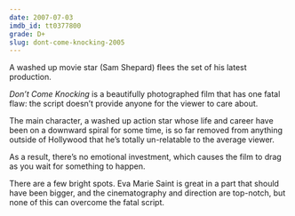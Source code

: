 ```yaml
---
date: 2007-07-03
imdb_id: tt0377800
grade: D+
slug: dont-come-knocking-2005
---
```


A washed up movie star (Sam Shepard) flees the set of his latest production.

_Don’t Come Knocking_ is a beautifully photographed film that has one fatal flaw: the script doesn’t provide anyone for the viewer to care about.

The main character, a washed up action star whose life and career have been on a downward spiral for some time, is so far removed from anything outside of Hollywood that he’s totally un-relatable to the average viewer.

As a result, there’s no emotional investment, which causes the film to drag as you wait for something to happen.

There are a few bright spots. Eva Marie Saint is great in a part that should have been bigger, and the cinematography and direction are top-notch, but none of this can overcome the fatal script.
